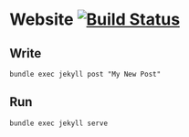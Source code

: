 # Website [![Build Status](https://travis-ci.com/github/johndcobb/johndcobb.github.io.svg?branch=master)](https://travis-ci.com/github/johndcobb/johndcobb.github.io)


## Write

```
bundle exec jekyll post "My New Post"
```

## Run

```
bundle exec jekyll serve
```
